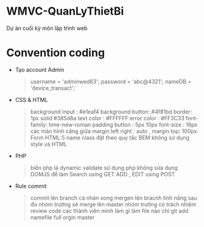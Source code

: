 # WMVC-QuanLyThietBi
Dự án cuối kỳ môn lập trình web 
# Convention coding
+ Tạo account Admin
    > username = 'adminwed63';
    > password = 'abc@4321';
    > nameDB = 'device_transact';

+ CSS & HTML
    > background input : #e1eaf4
    > background button: #4f81bd
    > border: 1px solid #385d8a
    > text color : #FFFFFF
    > error color : #FF3C33
    > font-family: time-new-roman
    > padding button : 5px 10px
    > font-size : 16px
    > các màn hình căng giữa margin left right : auto , margin top: 100px
    > Form HTML:5
    > name class đặt theo quy tắc BEM 
    > không sử dụng style và HTML

+ PHP
    > biến php là dynamic
    > validate sử dụng php không sửa dụng DOMJS để làm
    > Search using GET
    > ADD , EDIT using POST

+ Rule commit
    > commit lên branch cá nhân xong mergen lên bracnh tính năng sau đo nhóm trưởng sẻ merge lên master
    > nhóm trưởng có trách nhiệm review code các thành viên mình làm gì 
    > làm file nào chỉ git add namefile
    > full orgin master  
